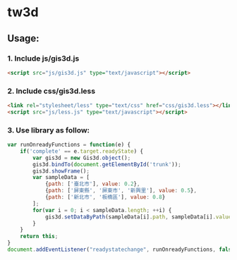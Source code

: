 # tw3d
## Usage:
### 1. Include js/gis3d.js
```html
<script src="js/gis3d.js" type="text/javascript"></script>
```
### 2. Include css/gis3d.less
```html
<link rel="stylesheet/less" type="text/css" href="css/gis3d.less"></link>
<script src="js/less.js" type="text/javascript"></script>
```
### 3. Use library as follow:
```js
var runOnreadyFunctions = function(e) {
	if('complete' == e.target.readyState) {
		var gis3d = new Gis3d.object();
		gis3d.bindTo(document.getElementById('trunk'));
		gis3d.showFrame();
		var sampleData = [
			{path: ['臺北市'], value: 0.2},
			{path: ['屏東縣', '屏東市', '新興里'], value: 0.5},
			{path: ['新北市', '板橋區'], value: 0.8}
		];
		for(var i = 0; i < sampleData.length; ++i) {
			gis3d.setDataByPath(sampleData[i].path, sampleData[i].value);
		}
	}
	return this;
}
document.addEventListener("readystatechange", runOnreadyFunctions, false);
```
